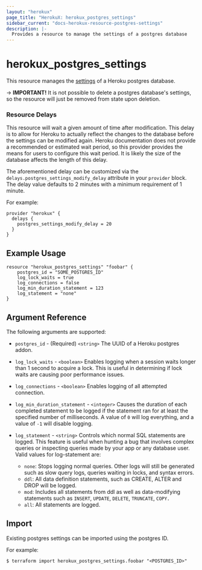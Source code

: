 ```yaml
---
layout: "herokux"
page_title: "HerokuX: herokux_postgres_settings"
sidebar_current: "docs-herokux-resource-postgres-settings"
description: |-
  Provides a resource to manage the settings of a postgres database
---
```


# herokux\_postgres\_settings

This resource manages the [settings](https://devcenter.heroku.com/articles/heroku-postgres-settings)
of a Heroku postgres database.

-> **IMPORTANT!**
It is not possible to delete a postgres database's settings, so the resource will just be removed from state upon deletion.

### Resource Delays
This resource will wait a given amount of time after modification. This delay is to allow for Heroku to actually reflect
the changes to the database before the settings can be modified again. Heroku documentation does not provide
a recommended or estimated wait period, so this provider provides the means for users to configure this wait period.
It is likely the size of the database affects the length of this delay.

The aforementioned delay can be customized via the `delays.postgres_settings_modify_delay` attribute in your `provider` block.
The delay value defaults to 2 minutes with a minimum requirement of 1 minute.

For example:

```hcl-terraform
provider "herokux" {
  delays {
    postgres_settings_modify_delay = 20
  }
}
```

## Example Usage

```hcl-terraform
resource "herokux_postgres_settings" "foobar" {
	postgres_id = "SOME_POSTGRES_ID"
	log_lock_waits = true
	log_connections = false
	log_min_duration_statement = 123
	log_statement = "none"
}
```

## Argument Reference

The following arguments are supported:

* `postgres_id` - (Required) `<string>` The UUID of a Heroku postgres addon.

* `log_lock_waits` - `<boolean>` Enables logging when a session waits longer than 1 second
to acquire a lock. This is useful in determining if lock waits are causing poor performance issues.

* `log_connections` - `<boolean>` Enables logging of all attempted connection.

* `log_min_duration_statement` - `<integer>` Causes the duration of each completed statement to be logged
if the statement ran for at least the specified number of milliseconds. A value of `0` will log everything,
and a value of `-1` will disable logging.

* `log_statement` - `<string>` Controls which normal SQL statements are logged. This feature is useful
when hunting a bug that involves complex queries or inspecting queries made by your app or any database user.
Valid values for log-statement are:

    * `none`: Stops logging normal queries. Other logs will still be generated such as slow query logs, queries waiting in locks, and syntax errors.
    * `ddl`: All data definition statements, such as CREATE, ALTER and DROP will be logged.
    * `mod`: Includes all statements from ddl as well as data-modifying statements such as `INSERT`, `UPDATE`, `DELETE`, `TRUNCATE`, `COPY.`
    * `all`: All statements are logged.

## Import

Existing postgres settings can be imported using the postgres ID.

For example:

```shell script
$ terraform import herokux_postgres_settings.foobar "<POSTGRES_ID>"
```
